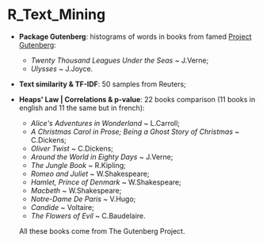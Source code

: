 # R_Text_Mining
- <b>Package Gutenberg</b>: histograms of words in books from famed [Project Gutenberg](https://www.gutenberg.org): 
  - <i>Twenty Thousand Leagues Under the Seas</i> ~ J.Verne;
  - <i>Ulysses</i> ~ J.Joyce.

- <b>Text similarity & TF-IDF</b>: 50 samples from Reuters;
- <b>Heaps' Law | Correlations & p-value</b>: 22 books comparison (11 books in english and 11 the same but in french):
  - <i>Alice's Adventures in Wonderland</i> ~ L.Carroll; 
  - <i>A Christmas Carol in Prose; Being a Ghost Story of Christmas</i> ~ C.Dickens;
  - <i>Oliver Twist</i> ~ C.Dickens;
  - <i>Around the World in Eighty Days</i> ~ J.Verne;
  - <i>The Jungle Book</i> ~ R.Kipling;
  - <i>Romeo and Juliet</i> ~ W.Shakespeare;
  - <i>Hamlet, Prince of Denmark</i> ~ W.Shakespeare;
  - <i>Macbeth</i> ~ W.Shakespeare;
  - <i>Notre-Dame De Paris</i> ~ V.Hugo;
  - <i>Candide</i> ~ Voltaire;
  - <i>The Flowers of Evil</i> ~ C.Baudelaire.
  
  All these books come from The Gutenberg Project.
